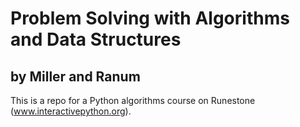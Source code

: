 # Problem Solving with Algorithms and Data Structures
## by Miller and Ranum
This is a repo for a Python algorithms course on Runestone (www.interactivepython.org).
